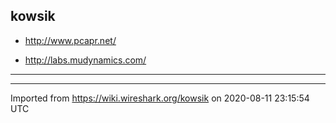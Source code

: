 ## kowsik

  - <http://www.pcapr.net/>

  - <http://labs.mudynamics.com/>

-----

---

Imported from https://wiki.wireshark.org/kowsik on 2020-08-11 23:15:54 UTC

